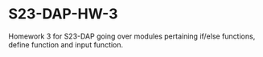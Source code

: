 # S23-DAP-HW-3
Homework 3 for S23-DAP going over modules pertaining if/else functions, define function and input function.
